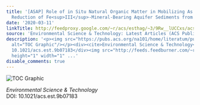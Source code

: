 ```yaml
---
title: '[ASAP] Role of in Situ Natural Organic Matter in Mobilizing As during Microbial
  Reduction of Fe<sup>III</sup>-Mineral-Bearing Aquifer Sediments from Hanoi (Vietnam)'
date: '2020-03-11'
linkTitle: http://feedproxy.google.com/~r/acs/esthag/~3/9Rw__lUCCxs/acs.est.9b07183
source: 'Environmental Science & Technology: Latest Articles (ACS Publications)'
description: '<p><img src="https://pubs.acs.org/na101/home/literatum/publisher/achs/journals/content/esthag/0/esthag.ahead-of-print/acs.est.9b07183/20200226/images/medium/es9b07183_0005.gif"
  alt="TOC Graphic"/></p><div><cite>Environmental Science & Technology</cite></div><div>DOI:
  10.1021/acs.est.9b07183</div><img src="http://feeds.feedburner.com/~r/acs/esthag/~4/9Rw__lUCCxs"
  height="1" width="1" ...'
disable_comments: true
---
```

<p><img src="https://pubs.acs.org/na101/home/literatum/publisher/achs/journals/content/esthag/0/esthag.ahead-of-print/acs.est.9b07183/20200226/images/medium/es9b07183_0005.gif" alt="TOC Graphic"/></p><div><cite>Environmental Science & Technology</cite></div><div>DOI: 10.1021/acs.est.9b07183</div><img src="http://feeds.feedburner.com/~r/acs/esthag/~4/9Rw__lUCCxs" height="1" width="1" ...